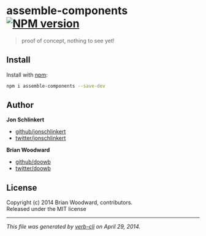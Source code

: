 # assemble-components [![NPM version](https://badge.fury.io/js/assemble-components.png)](http://badge.fury.io/js/assemble-components)

> proof of concept, nothing to see yet!

## Install
Install with [npm](npmjs.org):

```bash
npm i assemble-components --save-dev
```


## Author

**Jon Schlinkert**

+ [github/jonschlinkert](https://github.com/jonschlinkert)
+ [twitter/jonschlinkert](http://twitter.com/jonschlinkert)

**Brian Woodward**

+ [github/doowb](https://github.com/doowb)
+ [twitter/doowb](http://twitter.com/jonschlinkert)

## License
Copyright (c) 2014 Brian Woodward, contributors.  
Released under the MIT license

***

_This file was generated by [verb-cli](https://github.com/assemble/verb-cli) on April 29, 2014._